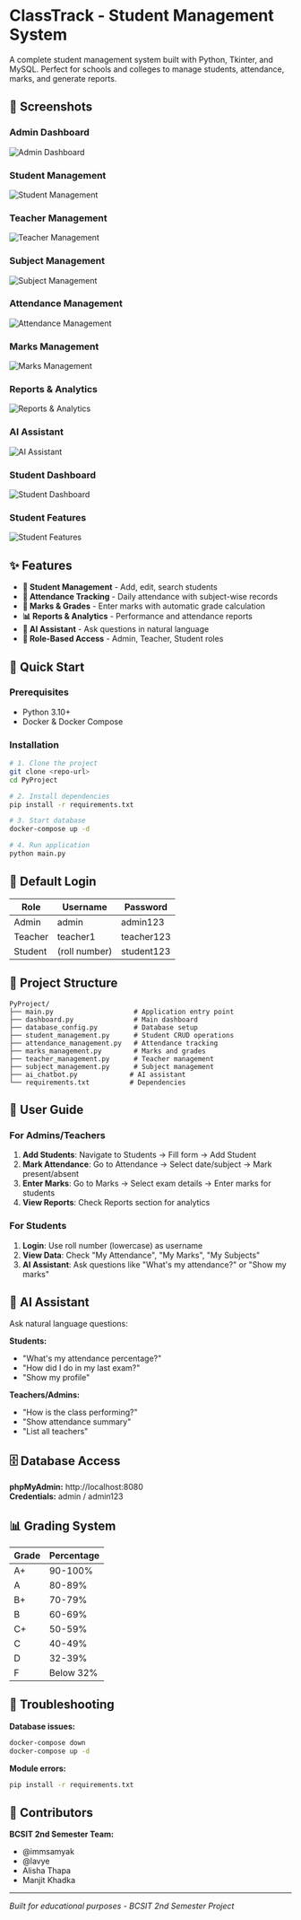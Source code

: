 # ClassTrack - Student Management System

A complete student management system built with Python, Tkinter, and MySQL. Perfect for schools and colleges to manage students, attendance, marks, and generate reports.

## 📸 Screenshots

### Admin Dashboard
![Admin Dashboard](Screenshot/Screenshot%202025-08-28%20102710.png)

### Student Management
![Student Management](Screenshot/Screenshot%202025-08-28%20102717.png)

### Teacher Management
![Teacher Management](Screenshot/Screenshot%202025-08-28%20102731.png)

### Subject Management
![Subject Management](Screenshot/Screenshot%202025-08-28%20102738.png)

### Attendance Management
![Attendance Management](Screenshot/Screenshot%202025-08-28%20102743.png)

### Marks Management
![Marks Management](Screenshot/Screenshot%202025-08-28%20102756.png)

### Reports & Analytics
![Reports & Analytics](Screenshot/Screenshot%202025-08-28%20102810.png)

### AI Assistant
![AI Assistant](Screenshot/Screenshot%202025-08-28%20102815.png)

### Student Dashboard
![Student Dashboard](Screenshot/Screenshot%202025-08-28%20102823.png)

### Student Features
![Student Features](Screenshot/Screenshot%202025-08-28%20102836.png)

## ✨ Features

- **👥 Student Management** - Add, edit, search students
- **📅 Attendance Tracking** - Daily attendance with subject-wise records  
- **📝 Marks & Grades** - Enter marks with automatic grade calculation
- **📊 Reports & Analytics** - Performance and attendance reports
- **🤖 AI Assistant** - Ask questions in natural language
- **🔐 Role-Based Access** - Admin, Teacher, Student roles

## 🚀 Quick Start

### Prerequisites
- Python 3.10+
- Docker & Docker Compose

### Installation
```bash
# 1. Clone the project
git clone <repo-url>
cd PyProject

# 2. Install dependencies
pip install -r requirements.txt

# 3. Start database
docker-compose up -d

# 4. Run application
python main.py
```

## 🔑 Default Login

| Role | Username | Password |
|------|----------|----------|
| Admin | admin | admin123 |
| Teacher | teacher1 | teacher123 |
| Student | (roll number) | student123 |

## 📁 Project Structure

```
PyProject/
├── main.py                    # Application entry point
├── dashboard.py               # Main dashboard
├── database_config.py         # Database setup
├── student_management.py      # Student CRUD operations
├── attendance_management.py   # Attendance tracking
├── marks_management.py        # Marks and grades
├── teacher_management.py      # Teacher management
├── subject_management.py      # Subject management
├── ai_chatbot.py             # AI assistant
└── requirements.txt          # Dependencies
```

## 🎯 User Guide

### For Admins/Teachers
1. **Add Students**: Navigate to Students → Fill form → Add Student
2. **Mark Attendance**: Go to Attendance → Select date/subject → Mark present/absent
3. **Enter Marks**: Go to Marks → Select exam details → Enter marks for students
4. **View Reports**: Check Reports section for analytics

### For Students  
1. **Login**: Use roll number (lowercase) as username
2. **View Data**: Check "My Attendance", "My Marks", "My Subjects"
3. **AI Assistant**: Ask questions like "What's my attendance?" or "Show my marks"

## 🤖 AI Assistant

Ask natural language questions:

**Students:**
- "What's my attendance percentage?"
- "How did I do in my last exam?"
- "Show my profile"

**Teachers/Admins:**
- "How is the class performing?"
- "Show attendance summary"
- "List all teachers"

## 🗄️ Database Access

**phpMyAdmin:** http://localhost:8080  
**Credentials:** admin / admin123

## 📊 Grading System

| Grade | Percentage |
|-------|------------|
| A+ | 90-100% |
| A | 80-89% |
| B+ | 70-79% |
| B | 60-69% |
| C+ | 50-59% |
| C | 40-49% |
| D | 32-39% |
| F | Below 32% |

## 🔧 Troubleshooting

**Database issues:**
```bash
docker-compose down
docker-compose up -d
```

**Module errors:**
```bash
pip install -r requirements.txt
```

## 👥 Contributors

**BCSIT 2nd Semester Team:**
- @immsamyak
- @lavye  
- Alisha Thapa
- Manjit Khadka

---

*Built for educational purposes - BCSIT 2nd Semester Project*
